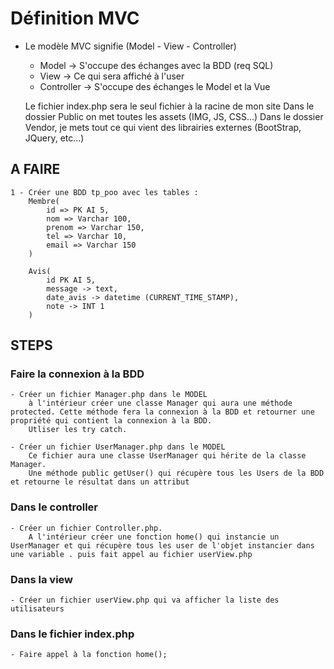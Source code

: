 # Définition MVC

* Le modèle MVC signifie  (Model - View - Controller)

    - Model -> S'occupe des échanges avec la BDD (req SQL)
    - View -> Ce qui sera affiché à l'user
    - Controller -> S'occupe des échanges le Model et la Vue 

    Le fichier index.php sera le seul fichier à la racine de mon site
    Dans le dossier Public on met toutes les assets (IMG, JS, CSS...)
    Dans le dossier Vendor, je mets tout ce qui vient des librairies externes (BootStrap, JQuery, etc...)

## A FAIRE

    1 - Créer une BDD tp_poo avec les tables :
        Membre(
            id => PK AI 5,
            nom => Varchar 100,
            prenom => Varchar 150,
            tel => Varchar 10,
            email => Varchar 150
        )

        Avis(
            id PK AI 5,
            message -> text,
            date_avis -> datetime (CURRENT_TIME_STAMP),
            note -> INT 1
        )


## STEPS

### Faire la connexion à la BDD

    - Créer un fichier Manager.php dans le MODEL
        à l'intérieur créer une classe Manager qui aura une méthode protected. Cette méthode fera la connexion à la BDD et retourner une propriété qui contient la connexion à la BDD.
        Utliser les try catch.

    - Créer un fichier UserManager.php dans le MODEL
        Ce fichier aura une classe UserManager qui hérite de la classe Manager.
        Une méthode public getUser() qui récupère tous les Users de la BDD et retourne le résultat dans un attribut 

### Dans le controller
    - Créer un fichier Controller.php.
        A l'intérieur créer une fonction home() qui instancie un UserManager et qui récupère tous les user de l'objet instancier dans une variable . puis fait appel au fichier userView.php

### Dans la view

    - Créer un fichier userView.php qui va afficher la liste des utilisateurs 


### Dans le fichier index.php

    - Faire appel à la fonction home();
